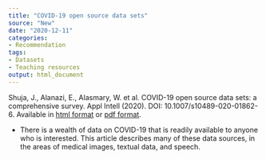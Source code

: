 ```yaml
---
title: "COVID-19 open source data sets"
source: "New"
date: "2020-12-11"
categories:
- Recommendation
tags:
- Datasets
- Teaching resources
output: html_document
---
```


Shuja, J., Alanazi, E., Alasmary, W. et al. COVID-19 open source data sets: a comprehensive survey. Appl Intell (2020). DOI: 10.1007/s10489-020-01862-6. Available in [html format](10.1007/s10489-020-01862-6) or [pdf format](https://link.springer.com/content/pdf/10.1007/s10489-020-01862-6.pdf).

<!---More--->

+ There is a wealth of data on COVID-19 that is readily available to anyone who is interested. This article describes many of these data sources, in the areas of medical images, textual data, and speech.
